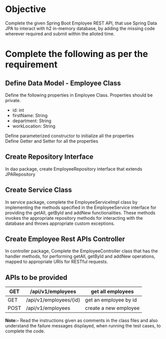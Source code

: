 # Objective
Complete the given Spring Boot Employee REST API, that use Spring Data JPA to interact with h2 in-memory database, by adding the missing code wherever required and submit within the alloted time.

# Complete the following as per the requirement
## Define Data Model - Employee Class  

Define the following properties in Employee Class. Properties should be private.
- id: int
- firstName: String
- department: String
- workLocation: String

Define parameterized constructor to initialize all the properties  
Define Getter and Setter for all the properties  

## Create Repository Interface  

In dao package, create EmployeeRepository interface that extends JPARepository  

## Create Service Class  

In service package, complete the EmployeeServiceImpl class by implementing the methods specified in the EmployeeService interface for providing the getAll, getById and addNew functionalities. These methods invokes the appropriate repository methods for interacting with the database and throws appropriate custom exceptions.   

## Create Employee Rest APIs Controller

In controller package, Complete the EmployeeController class that has the handler methods, for performing getAll, getById and addNew operations, mapped to appropriate URIs for RESTful requests.  

## APIs to be provided

| GET  	| /api/v1/employees      	| get all employees     	|
|------	|------------------------	|-----------------------	|
| GET  	| /api/v1/employees/{id} 	| get an employee by id 	|
| POST 	| /api/v1/employees      	| create a new employee 	|   
  

**Note:-** Read the instructions given as comments in the class files and also understand the failure messages displayed, when running the test cases, to complete the code.   
